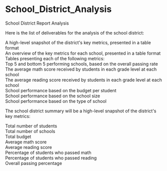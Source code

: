 # School_District_Analysis
School District Report Analysis 


Here is the list of deliverables for the analysis of the school district: 

A high-level snapshot of the district's key metrics, presented in a table format  
An overview of the key metrics for each school, presented in a table format  
Tables presenting each of the following metrics:  
Top 5 and bottom 5 performing schools, based on the overall passing rate  
The average math score received by students in each grade level at each school  
The average reading score received by students in each grade level at each school  
School performance based on the budget per student  
School performance based on the school size   
School performance based on the type of school  

The school district summary will be a high-level snapshot of the district's key metrics:  

Total number of students  
Total number of schools  
Total budget  
Average math score  
Average reading score  
Percentage of students who passed math  
Percentage of students who passed reading  
Overall passing percentage  
